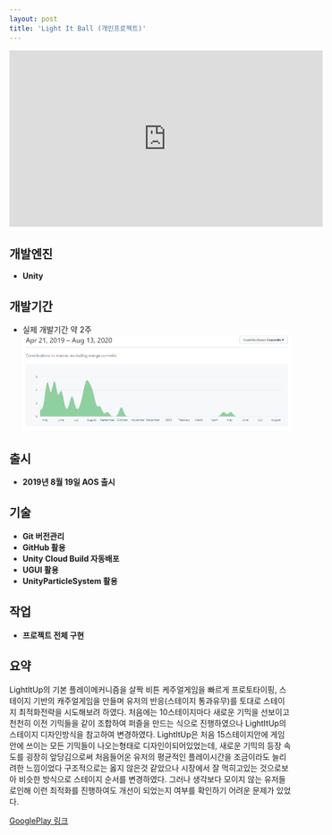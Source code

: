```yaml
---
layout: post
title: 'Light It Ball (개인프로젝트)'
---
```


<iframe width="560" height="315" src="https://www.youtube.com/embed/T98_c9EH3ug" frameborder="0" allow="accelerometer; autoplay; encrypted-media; gyroscope; picture-in-picture" allowfullscreen></iframe>

개발엔진
------
- **Unity**

개발기간
------
- 실제 개발기간 약 2주
![LightItballCommint](/assets/LightItballCommint.PNG)

출시
------
- **2019년 8월 19일 AOS 출시**


기술
------
- **Git 버전관리**
- **GitHub 활용**
- **Unity Cloud Build 자동배포**
- **UGUI 활용**
- **UnityParticleSystem 활용**

작업
------
- **프로젝트 전체 구현**

요약
------
LightItUp의 기본 플레이메커니즘을 살짝 비튼 케주얼게임을 빠르게 프로토타이핑,
스테이지 기반의 캐주얼게임을 만들며 유저의 반응(스테이지 통과유무)를 토대로 스테이지 최적화전략을 시도해보려 하였다.
처음에는 10스테이지마다 새로운 기믹을 선보이고 천천히 이전 기믹들을 같이 조합하여 퍼즐을 만드는 식으로 진행하였으나
LightItUp의 스테이지 디자인방식을 참고하여 변경하였다.
LightItUp은 처음 15스테이지안에 게임안에 쓰이는 모든 기믹들이 나오는형태로 디자인이되어있었는데,
새로운 기믹의 등장 속도를 굉장히 앞당김으로써 처음들어온 유저의 평균적인 플레이시간을 조금이라도 늘리려한 느낌이었다
구조적으로는 옳지 않은것 같았으나 시장에서 잘 먹히고있는 것으로보아 비슷한 방식으로 스테이지 순서를 변경하였다.
그러나 생각보다 모이지 않는 유저들로인해 이런 최적화를 진행하여도 개선이 되었는지 여부를 확인하기 어려운 문제가 있었다.


[GooglePlay 링크](https://play.google.com/store/apps/details?id=com.PIGames.LightItBall)
